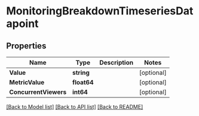 # MonitoringBreakdownTimeseriesDatapoint

## Properties
Name | Type | Description | Notes
------------ | ------------- | ------------- | -------------
**Value** | **string** |  | [optional] 
**MetricValue** | **float64** |  | [optional] 
**ConcurrentViewers** | **int64** |  | [optional] 

[[Back to Model list]](../README.md#documentation-for-models) [[Back to API list]](../README.md#documentation-for-api-endpoints) [[Back to README]](../README.md)


